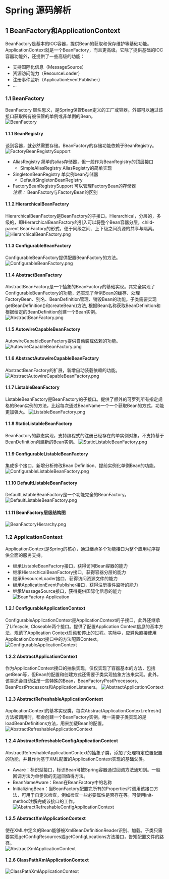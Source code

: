 # Spring 源码解析
## 1 BeanFactory和ApplicationContext
BeanFactory是基本的IOC容器，提供Bean的获取和保存维护等基础功能。ApplicationContext就是一个BeanFactory，而且更高级。它除了提供基础的IOC容器功能外，还提供了一些高级的功能：
- 支持国际化信息（MessageSource）
- 资源访问能力（ResourceLoader）
- 注册事件监听（ApplicationEventPublisher）
- ...

### 1.1 BeanFactory
BeanFactory 顾名思义，是Spring保管Bean定义的工厂或容器。外部可以通过该接口获取所有被保管的单例或非单例的Bean。  
![BeanFactory](resources/images/BeanFactory.png)

#### 1.1.1 BeanRegistry
谈到容器，就必然需要存储。BeanFactory的存储功能依赖于BeanRegistry。  
![FactoryBeanRegistrySupport](resources/images/FactoryBeanRegistrySupport.png)
- AliasRegistry  简单的alias存储器，但一般作为BeanRegistry的顶层接口
	- SimpleAliasRegistry AliasRegistry的简单实现
- SingletonBeanRegistry 单实例bean存储器
	- DefaultSingletonBeanRegistry
- FactoryBeanRegistrySupport 可以管理FactoryBean的存储器  
*注意：* BeanFactory与FactoryBean的区别  

#### 1.1.2 HierarchicalBeanFactory
HierarchicalBeanFactory是BeanFactory的子接口。Hierarchical，分层的，多级的，即HierarchicalBeanFactory的引入可以将整个Bean容器分层，child-parent BeanFactory的形式，便于同级之间、上下级之间资源的共享与隔离。
![HierarchicalBeanFactory.png](resources/images/HierarchicalBeanFactory.png)

#### 1.1.3 ConfigurableBeanFactory
ConfigurableBeanFactory提供配置BeanFactory的方法。  
![ConfigurableBeanFactory.png](resources/images/ConfigurableBeanFactory.png)

#### 1.1.4 AbstractBeanFactory
AbstractBeanFactory是一个抽象的BeanFactory的基础实现。其完全实现了ConfigurableBeanFactory的功能，还实现了单例Bean的缓存、处理FactoryBean、别名、BeanDefinition管理、销毁Bean的功能。子类需要实现getBeanDefinition()和createBean()方法, 根据Bean名称获取BeanDefinition和根据给定的BeanDefinition创建一个Bean实例。  
![AbstractBeanFactory.png](resources/images/AbstractBeanFactory.png)

#### 1.1.5 AutowireCapableBeanFactory
AutowireCapableBeanFactory提供自动装载依赖的功能。  
![AutowireCapableBeanFactory.png](resources/images/AutowireCapableBeanFactory.png)

#### 1.1.6 AbstractAutowireCapableBeanFactory
AbstractBeanFactory的扩展，新增自动装载依赖的功能。
![AbstractAutowireCapableBeanFactory.png](resources/images/AbstractAutowireCapableBeanFactory.png)

#### 1.1.7 ListableBeanFactory
ListableBeanFactory是BeanFactory的子接口。提供了额外的可罗列所有指定规格的Bean实例的方法，比起每次通过BeanName一个一个获取Bean的方式，功能更加强大。
![ListableBeanFactory.png](resources/images/ListableBeanFactory.png)

#### 1.1.8 StaticListableBeanFactory
BeanFactory的静态实现，支持编程式的注册已经存在的单实例对象，不支持基于BeanDefinition创建新的Bean实例。
![StaticListableBeanFactory.png](resources/images/StaticListableBeanFactory.png)

#### 1.1.9 ConfigurableListableBeanFactory
集成多个接口，新增分析修改Bean Definition、提前实例化单例Bean的功能。  
![ConfigurableListableBeanFactory.png](resources/images/ConfigurableListableBeanFactory.png)

#### 1.1.10 DefaultListableBeanFactory
DefaultListableBeanFactory是一个功能完全的BeanFactory。
![DefaultListableBeanFactory.png](resources/images/DefaultListableBeanFactory.png)

#### 1.1.11 BeanFactory层级结构图
![BeanFactoryHierarchy.png](resources/images/BeanFactoryHierarchy.png)

### 1.2 ApplicationContext
ApplicationContext是Spring的核心，通过继承多个功能接口为整个应用程序提供全面的服务支持。
- 继承ListableBeanFactory接口，获得访问Bean容器的能力
- 继承HierarchicalBeanFactory接口，获得容器分层的能力
- 继承ResourceLoader接口，获得访问资源文件的能力
- 继承ApplicationEventPublisher接口，获得注册事件监听的能力
- 继承MessageSource接口，获得提供国际化信息的能力
![BeanFactory-Application](resources/images/BeanFactory-Application.png)

#### 1.2.1 ConfigurableApplicationContext
ConfigurableApplicationContext是ApplicationContext的子接口，此外还继承了Lifecycle, Closeable两个接口。提供了配置Application Context信息的基本方法，规范了Application Context启动和停止的过程。实际中，应避免直接使用ApplicationContext接口中的方法配置Context。
![ConfigurableApplicationContext](resources/images/ConfigurableApplicationContext.png)

#### 1.2.2 AbstractApplicationContext
作为ApplicationContext接口的抽象实现，仅仅实现了容器基本的方法，包括getBean等，但Bean的配置和创建方式还需要子类实现抽象方法来实现。此外，该类还会自动注册一些特殊的Bean，BeanFactoryPostProcessors, BeanPostProcessors和ApplicationListeners。
![AbstractApplicationContext](resources/images/AbstractApplicationContext.png)

#### 1.2.3 AbstractRefreshableApplicationContext
ApplicationContext的基本实现类，每次AbstractApplicationContext.refresh()方法被调用时，都会创建一个BeanFactory实例。唯一需要子类实现的是loadBeanDefinitions方法，用来加载Bean的配置。
![AbstractRefreshableApplicationContext](resources/images/AbstractRefreshableApplicationContext.png)

#### 1.2.4 AbstractRefreshableConfigApplicationContext
AbstractRefreshableApplicationContext的抽象子类，添加了处理特定位置配置的功能，并且作为基于XML配置的ApplicationContext实现的基础父类。  
- Aware：标识型接口，标识Bean可被Spring容器通过回调方法通知到。一般回调方法为单参数的无返回值得方法。
- BeanNameAware：Bean在BeanFactory中的名称
- InitializingBean：当BeanFactory配置完所有的Properties时调用该接口方法，可用于自定义检查，例如检查一些必要属性是否存在等。可使用init-method注解完成该接口的工作。  
![AbstractRefreshableConfigApplicationContext](resources/images/AbstractRefreshableConfigApplicationContext.png)

#### 1.2.5 AbstractXmlApplicationContext
使在XML中定义的Bean能够被XmlBeanDefinitionReader识别、加载。子类只需要实现getConfigResources或getConfigLocations方法接口，告知配置文件的路径。  
![AbstractXmlApplicationContext](resources/images/AbstractXmlApplicationContext.png)

#### 1.2.6 ClassPathXmlApplicationContext
![ClassPathXmlApplicationContext](resources/images/ClassPathXmlApplicationContext.png)
